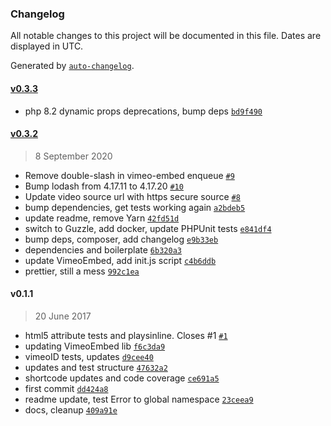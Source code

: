 ### Changelog

All notable changes to this project will be documented in this file. Dates are displayed in UTC.

Generated by [`auto-changelog`](https://github.com/CookPete/auto-changelog).

#### [v0.3.3](https://github.com/ideasonpurpose/wp-vimeo-embed/compare/v0.3.2...v0.3.3)

- php 8.2 dynamic props deprecations, bump deps [`bd9f490`](https://github.com/ideasonpurpose/wp-vimeo-embed/commit/bd9f490e965c8fa14cbd613d6be2bec5c14d7db6)

#### [v0.3.2](https://github.com/ideasonpurpose/wp-vimeo-embed/compare/v0.1.1...v0.3.2)

> 8 September 2020

- Remove double-slash in vimeo-embed enqueue [`#9`](https://github.com/ideasonpurpose/wp-vimeo-embed/pull/9)
- Bump lodash from 4.17.11 to 4.17.20 [`#10`](https://github.com/ideasonpurpose/wp-vimeo-embed/pull/10)
- Update video source url with https secure source [`#8`](https://github.com/ideasonpurpose/wp-vimeo-embed/pull/8)
- bump dependencies, get tests working again [`a2bdeb5`](https://github.com/ideasonpurpose/wp-vimeo-embed/commit/a2bdeb54ab60100f7674a423fb54d050ca5c3c08)
- update readme, remove Yarn [`42fd51d`](https://github.com/ideasonpurpose/wp-vimeo-embed/commit/42fd51d07d091f7fb6feed99ee8b6875432b461c)
- switch to Guzzle, add docker, update PHPUnit tests [`e841df4`](https://github.com/ideasonpurpose/wp-vimeo-embed/commit/e841df4cf1126d19a071e8a2067db14288635d33)
- bump deps, composer, add changelog [`e9b33eb`](https://github.com/ideasonpurpose/wp-vimeo-embed/commit/e9b33eb9835dba470c0de083f9bd4e8c04141d0b)
- dependencies and boilerplate [`6b320a3`](https://github.com/ideasonpurpose/wp-vimeo-embed/commit/6b320a3b92c79bbda1eec9a597e589a677548fad)
- update VimeoEmbed, add init.js script [`c4b6ddb`](https://github.com/ideasonpurpose/wp-vimeo-embed/commit/c4b6ddb8de1eb1ee8eda40982c8b8d9194b9aa71)
- prettier, still a mess [`992c1ea`](https://github.com/ideasonpurpose/wp-vimeo-embed/commit/992c1eaf587cf5d9b0665e28cae94615856da654)

#### v0.1.1

> 20 June 2017

- html5 attribute tests and playsinline. Closes #1 [`#1`](https://github.com/ideasonpurpose/wp-vimeo-embed/issues/1)
- updating VimeoEmbed lib [`f6c3da9`](https://github.com/ideasonpurpose/wp-vimeo-embed/commit/f6c3da9b62b012479afd27900be527d25ae91844)
- vimeoID tests, updates [`d9cee40`](https://github.com/ideasonpurpose/wp-vimeo-embed/commit/d9cee40c323faf5567bcbe0867adff75b3ea9213)
- updates and test structure [`47632a2`](https://github.com/ideasonpurpose/wp-vimeo-embed/commit/47632a2bbdcc9d43250b2aefcff944cee3fc0ee3)
- shortcode updates and code coverage [`ce691a5`](https://github.com/ideasonpurpose/wp-vimeo-embed/commit/ce691a56b5d8add4069adc5884588c6fbb8c1f27)
- first commit [`dd424a8`](https://github.com/ideasonpurpose/wp-vimeo-embed/commit/dd424a8709222b754a91a125d68a06967826b0dc)
- readme update, test Error to global namespace [`23ceea9`](https://github.com/ideasonpurpose/wp-vimeo-embed/commit/23ceea9e7fc81bd85ab12f58559295cf53111fb9)
- docs, cleanup [`409a91e`](https://github.com/ideasonpurpose/wp-vimeo-embed/commit/409a91ec3d56b0bfc486fef0f689d81b7c8aa7ff)
